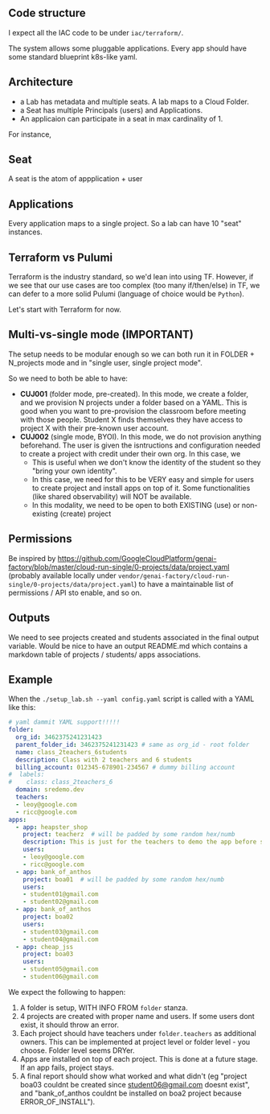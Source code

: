 
## Code structure

I expect all the IAC code to be under `iac/terraform/`.

The system allows some pluggable applications. Every app should have some standard blueprint k8s-like yaml.

## Architecture

* a Lab has metadata and multiple seats. A lab maps to a Cloud Folder.
* a Seat has multiple Principals (users) and Applications.
* An applicaion can participate in a seat in max cardinality of 1.

For instance,

## Seat

A seat is the atom of appplication + user

## Applications

Every application maps to a single project. So a lab can have 10 "seat" instances.


## Terraform vs Pulumi

Terraform is the industry standard, so we'd lean into using TF. However, if we see that our use cases are too complex (too many if/then/else) in TF, we can defer to a more solid Pulumi (language of choice would be `Python`).

Let's start with Terraform for now.

## Multi-vs-single mode (**IMPORTANT**)

The setup needs to be modular enough so we can both run it in FOLDER + N_projects mode and in "single user, single project mode".

So we need to both be able to have:
* **CUJ001** (folder mode, pre-created). In this mode, we create a folder, and we provision N projects under a folder based on a YAML. This is good when you want to pre-provision the classroom before meeting with those people. Student X finds themselves they have access to project X with their pre-known user account.
* **CUJ002** (single mode, BYOI). In this mode, we do not provision anything beforehand. The user is given the isntructions and configuration needed to create a project with credit under their own org. In this case, we
  * This is useful when we don't know the identity of the student so they "bring your own identity".
  * In this case, we need for this to be VERY easy and simple for users to create project and install apps on top of it. Some functionalities (like shared observability) will NOT be available.
  * In this modality, we need to be open to both EXISTING (use) or non-existing (create) project

##  Permissions

Be inspired by  https://github.com/GoogleCloudPlatform/genai-factory/blob/master/cloud-run-single/0-projects/data/project.yaml (probably available locally under `vendor/genai-factory/cloud-run-single/0-projects/data/project.yaml`) to have a maintainable list of permissions / API sto enable, and so on.

## Outputs

We need to see projects created and students associated in the final output variable.
Would be nice to have an output README.md which contains a markdown table of projects / students/ apps associations.

## Example

When the `./setup_lab.sh --yaml config.yaml` script is called with a YAML like this:

```yaml
# yaml dammit YAML support!!!!!
folder:
  org_id: 3462375241231423
  parent_folder_id: 3462375241231423 # same as org_id - root folder
  name: class_2teachers_6students
  description: Class with 2 teachers and 6 students
  billing_account: 012345-678901-234567 # dummy billing account
#  labels:
#    class: class_2teachers_6
  domain: sredemo.dev
  teachers:
  - leoy@google.com
  - ricc@google.com
apps:
  - app: heapster_shop
    project: teacherz  # will be padded by some random hex/numb
    description: This is just for the teachers to demo the app before students do the codelab.
    users:
    - leoy@google.com
    - ricc@google.com
  - app: bank_of_anthos
    project: boa01  # will be padded by some random hex/numb
    users:
    - student01@gmail.com
    - student02@gmail.com
  - app: bank_of_anthos
    project: boa02
    users:
    - student03@gmail.com
    - student04@gmail.com
  - app: cheap_jss
    project: boa03
    users:
    - student05@gmail.com
    - student06@gmail.com
```

We expect the following to happen:

1. A folder is setup, WITH INFO FROM `folder` stanza.
2. 4 projects are created with proper name and users. If some users dont exist, it should throw an error.
3. Each project should have teachers under `folder.teachers` as additional owners. This can be implemented at project level or folder level - you choose. Folder level seems DRYer.
4. Apps are installed on top of each project. This is done at a future stage. If an app fails, project stays.
5. A final report should show what worked and what didn't (eg "project boa03 couldnt be created since student06@gmail.com doesnt exist", and "bank_of_anthos couldnt be installed on boa2 project because ERROR_OF_INSTALL").
